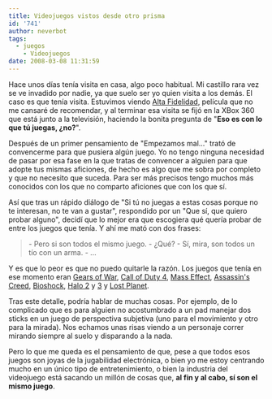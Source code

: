 ```yaml
---
title: Videojuegos vistos desde otro prisma
id: '741'
author: neverbot
tags:
  - juegos
    - Videojuegos
date: 2008-03-08 11:31:59
---
```


Hace unos días tenía visita en casa, algo poco habitual. Mi castillo rara vez se ve invadido por nadie, ya que suelo ser yo quien visita a los demás. El caso es que tenía visita. Estuvimos viendo [Alta Fidelidad](http://www.imdb.com/title/tt0146882/), película que no me cansaré de recomendar, y al terminar esa visita se fijó en la XBox 360 que está junto a la televisión, haciendo la bonita pregunta de "**Eso es con lo que tú juegas, ¿no?**".

Después de un primer pensamiento de "Empezamos mal..." trató de convencerme para que pusiera algún juego. Yo no tengo ninguna necesidad de pasar por esa fase en la que tratas de convencer a alguien para que adopte tus mismas aficiones, de hecho es algo que me sobra por completo y que no necesito que suceda. Para ser más precisos tengo muchos más conocidos con los que no comparto aficiones que con los que sí.

Así que tras un rápido diálogo de "Si tú no juegas a estas cosas porque no te interesan, no te van a gustar", respondido por un "Que sí, que quiero probar alguno", decidí que lo mejor era que escogiera qué quería probar de entre los juegos que tenía. Y ahí me mató con dos frases:

> \- Pero si son todos el mismo juego. 
  \- ¿Qué? 
  \- Sí, mira, son todos un tío con un arma. 
  \- ...

Y es que lo peor es que no puedo quitarle la razón. Los juegos que tenía en ese momento eran [Gears of War](http://en.wikipedia.org/wiki/Gears_of_War), [Call of Duty 4](http://en.wikipedia.org/wiki/Call_of_duty_4), [Mass Effect](http://en.wikipedia.org/wiki/Mass_effect), [Assassin's Creed](http://en.wikipedia.org/wiki/Assasins_creed), [Bioshock](http://en.wikipedia.org/wiki/Bioshock), [Halo 2](http://en.wikipedia.org/wiki/Halo_2) y [3](http://en.wikipedia.org/wiki/Halo_3) y [Lost Planet](http://en.wikipedia.org/wiki/Lost_planet).

Tras este detalle, podría hablar de muchas cosas. Por ejemplo, de lo complicado que es para alguien no acostumbrado a un pad manejar dos sticks en un juego de perspectiva subjetiva (uno para el movimiento y otro para la mirada). Nos echamos unas risas viendo a un personaje correr mirando siempre al suelo y disparando a la nada.

Pero lo que me queda es el pensamiento de que, pese a que todos esos juegos son joyas de la jugabilidad electrónica, o bien yo me estoy centrando mucho en un único tipo de entretenimiento, o bien la industria del videojuego está sacando un millón de cosas que, **al fin y al cabo, sí son el mismo juego**.